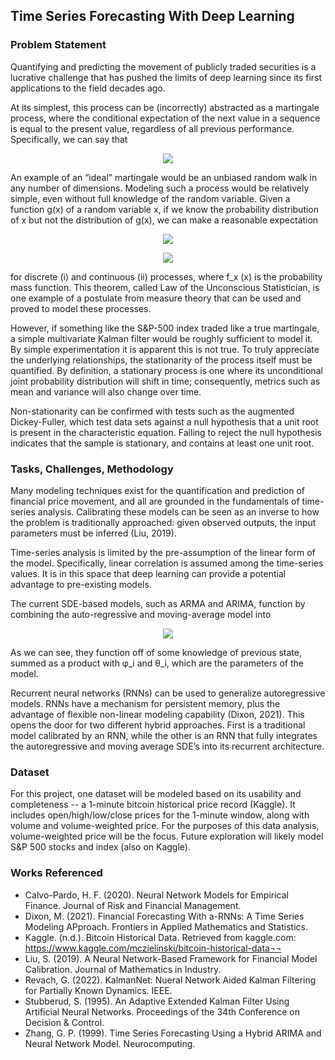 ## Time Series Forecasting With Deep Learning

### Problem Statement

Quantifying and predicting the movement of publicly traded securities is a lucrative challenge that has pushed the limits of deep learning since its first applications to the field decades ago.

At its simplest, this process can be (incorrectly) abstracted as a martingale process, where the conditional expectation of the next value in a sequence is equal to the present value, regardless of all previous performance. Specifically, we can say that

<p align="center">
  <img src="https://latex.codecogs.com/svg.image?E(X_{n&plus;1}|X_1,...,X_n&space;)&space;=&space;X_n">
</p>

An example of an “ideal” martingale would be an unbiased random walk in any number of dimensions. Modeling such a process would be relatively simple, even without full knowledge of the random variable. Given a function g(x) of a random variable x, if we know the probability distribution of x but not the distribution of g(x), we can make a reasonable expectation

<p align="center">
  <img src="https://latex.codecogs.com/svg.image?(i):E[g(x)]=\sum_{x}g(x)f_X(x)">
</p>
<p align="center">
  <img src="https://latex.codecogs.com/svg.image?(ii):E[g(x)]=\int_{-\infty}^{\infty}g(x)f_X(x)dx">
</p>

for discrete (i) and continuous (ii) processes, where f_x (x) is the probability mass function. This theorem, called Law of the Unconscious Statistician, is one example of a postulate from measure theory that can be used and proved to model these processes.

However, if something like the S&P-500 index traded like a true martingale, a simple multivariate Kalman filter would be roughly sufficient to model it. By simple experimentation it is apparent this is not true. To truly appreciate the underlying relationships, the stationarity of the process itself must be quantified. By definition, a stationary process is one where its unconditional joint probability distribution will shift in time; consequently, metrics such as mean and variance will also change over time.

Non-stationarity can be confirmed with tests such as the augmented Dickey-Fuller, which test data sets against a null hypothesis that a unit root is present in the characteristic equation. Failing to reject the null hypothesis indicates that the sample is stationary, and contains at least one unit root.


### Tasks, Challenges, Methodology

Many modeling techniques exist for the quantification and prediction of financial price movement, and all are grounded in the fundamentals of time-series analysis. Calibrating these models can be seen as an inverse to how the problem is traditionally approached: given observed outputs, the input parameters must be inferred (Liu, 2019).

Time-series analysis is limited by the pre-assumption of the linear form of the model. Specifically, linear correlation is assumed among the time-series values. It is in this space that deep learning can provide a potential advantage to pre-existing models.

The current SDE-based models, such as ARMA and ARIMA, function by combining the auto-regressive and moving-average model into

<p align="center">
  <img src="https://latex.codecogs.com/svg.image?X_t=c&plus;\varepsilon_t&plus;\sum_{i=1}^{p}\varphi&space;_iX_{t-1}&plus;\sum_{i=1}^{p}\varepsilon_{t-1}">
</p>

As we can see, they function off of some knowledge of previous state, summed as a product with φ_i and θ_i, which are the parameters of the model.

Recurrent neural networks (RNNs) can be used to generalize autoregressive models. RNNs have a mechanism for persistent memory, plus the advantage of flexible non-linear modeling capability (Dixon, 2021). This opens the door for two different hybrid approaches. First is a traditional model calibrated by an RNN, while the other is an RNN that fully integrates the autoregressive and moving average SDE’s into its recurrent architecture.


### Dataset

For this project, one dataset will be modeled based on its usability and completeness -- a 1-minute bitcoin historical price record (Kaggle). It includes open/high/low/close prices for the 1-minute window, along with volume and volume-weighted price. For the purposes of this data analysis, volume-weighted price will be the focus. Future exploration will likely model S&P 500 stocks and index (also on Kaggle).


### Works Referenced

- Calvo-Pardo, H. F. (2020). Neural Network Models for Empirical Finance. Journal of Risk and Financial Management.
- Dixon, M. (2021). Financial Forecasting With a-RNNs: A Time Series Modeling APproach. Frontiers in Applied Mathematics and Statistics.
- Kaggle. (n.d.). Bitcoin Historical Data. Retrieved from kaggle.com: https://www.kaggle.com/mczielinski/bitcoin-historical-data¬¬
- Liu, S. (2019). A Neural Network-Based Framework for Financial Model Calibration. Journal of Mathematics in Industry.
- Revach, G. (2022). KalmanNet: Nueral Network Aided Kalman Filtering for Partially Known Dynamics. IEEE.
- Stubberud, S. (1995). An Adaptive Extended Kalman Filter Using Artificial Neural Networks. Proceedings of the 34th Conference on Decision & Control.
- Zhang, G. P. (1999). Time Series Forecasting Using a Hybrid ARIMA and Neural Network Model. Neurocomputing.

